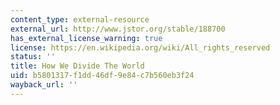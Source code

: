 ```yaml
---
content_type: external-resource
external_url: http://www.jstor.org/stable/188700
has_external_license_warning: true
license: https://en.wikipedia.org/wiki/All_rights_reserved
status: ''
title: How We Divide The World
uid: b5801317-f1dd-46df-9e84-c7b560eb3f24
wayback_url: ''
---
```

